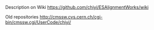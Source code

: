 Description on Wiki
https://github.com/chiyi/ESAlignmentWorks/wiki

Old repositories
http://cmssw.cvs.cern.ch/cgi-bin/cmssw.cgi/UserCode/chiyi/


